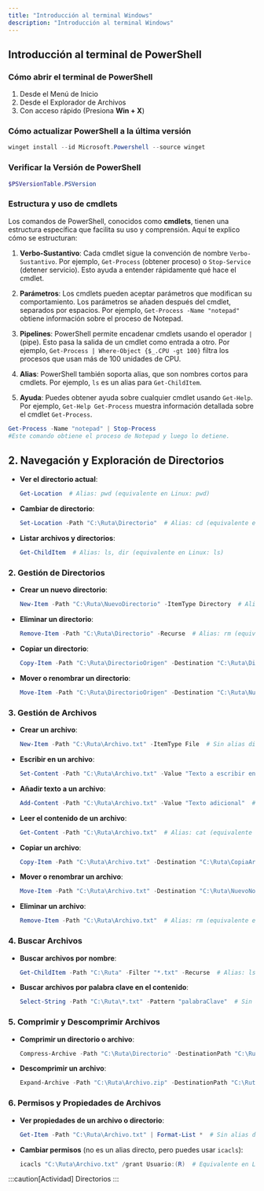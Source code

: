 ```yaml
---
title: "Introducción al terminal Windows"
description: "Introducción al terminal Windows"
---
```


## Introducción al terminal de PowerShell
### Cómo abrir el terminal de PowerShell 

1. Desde el Menú de Inicio
2. Desde el Explorador de Archivos
3. Con acceso rápido (Presiona **Win + X**)
### Cómo actualizar PowerShell a la última versión
```Powershell frame="none"
winget install --id Microsoft.Powershell --source winget
```
### Verificar la Versión de PowerShell
```powershell frame="none"
$PSVersionTable.PSVersion
```
### Estructura y uso de cmdlets
Los comandos de PowerShell, conocidos como **cmdlets**, tienen una estructura específica que facilita su uso y comprensión. Aquí te explico cómo se estructuran:

1. **Verbo-Sustantivo**: Cada cmdlet sigue la convención de nombre `Verbo-Sustantivo`. Por ejemplo, `Get-Process` (obtener proceso) o `Stop-Service` (detener servicio). Esto ayuda a entender rápidamente qué hace el cmdlet.

2. **Parámetros**: Los cmdlets pueden aceptar parámetros que modifican su comportamiento. Los parámetros se añaden después del cmdlet, separados por espacios. Por ejemplo, `Get-Process -Name "notepad"` obtiene información sobre el proceso de Notepad.

3. **Pipelines**: PowerShell permite encadenar cmdlets usando el operador `|` (pipe). Esto pasa la salida de un cmdlet como entrada a otro. Por ejemplo, `Get-Process | Where-Object {$_.CPU -gt 100}` filtra los procesos que usan más de 100 unidades de CPU.

4. **Alias**: PowerShell también soporta alias, que son nombres cortos para cmdlets. Por ejemplo, `ls` es un alias para `Get-ChildItem`.

5. **Ayuda**: Puedes obtener ayuda sobre cualquier cmdlet usando `Get-Help`. Por ejemplo, `Get-Help Get-Process` muestra información detallada sobre el cmdlet `Get-Process`.

```powershell
Get-Process -Name "notepad" | Stop-Process
#Este comando obtiene el proceso de Notepad y luego lo detiene.
```

## 2. **Navegación y Exploración de Directorios**

- **Ver el directorio actual**:  
  ```powershell frame="none"
  Get-Location  # Alias: pwd (equivalente en Linux: pwd)
  ```

- **Cambiar de directorio**:  
  ```powershell frame="none"
  Set-Location -Path "C:\Ruta\Directorio"  # Alias: cd (equivalente en Linux: cd)
  ```

- **Listar archivos y directorios**:  
  ```powershell frame="none"
  Get-ChildItem  # Alias: ls, dir (equivalente en Linux: ls)
  ```

### 2. **Gestión de Directorios**

- **Crear un nuevo directorio**:  
  ```powershell frame="none"
  New-Item -Path "C:\Ruta\NuevoDirectorio" -ItemType Directory  # Alias: mkdir (equivalente en Linux: mkdir)
  ```

- **Eliminar un directorio**:  
  ```powershell frame="none"
  Remove-Item -Path "C:\Ruta\Directorio" -Recurse  # Alias: rm (equivalente en Linux: rm -r)
  ```

- **Copiar un directorio**:  
  ```powershell frame="none"
  Copy-Item -Path "C:\Ruta\DirectorioOrigen" -Destination "C:\Ruta\DirectorioDestino" -Recurse  # Alias: cp (equivalente en Linux: cp -r)
  ```

- **Mover o renombrar un directorio**:  
  ```powershell frame="none"
  Move-Item -Path "C:\Ruta\DirectorioOrigen" -Destination "C:\Ruta\NuevoNombre"  # Alias: mv (equivalente en Linux: mv)
  ```

### 3. **Gestión de Archivos**

- **Crear un archivo**:  
  ```powershell frame="none"
  New-Item -Path "C:\Ruta\Archivo.txt" -ItemType File  # Sin alias directo, equivalente en Linux: touch
  ```

- **Escribir en un archivo**:  
  ```powershell frame="none"
  Set-Content -Path "C:\Ruta\Archivo.txt" -Value "Texto a escribir en el archivo"  # Sin alias directo, equivalente en Linux: echo "Texto" > archivo.txt
  ```

- **Añadir texto a un archivo**:  
  ```powershell frame="none"
  Add-Content -Path "C:\Ruta\Archivo.txt" -Value "Texto adicional"  # Sin alias directo, equivalente en Linux: echo "Texto" >> archivo.txt
  ```

- **Leer el contenido de un archivo**:  
  ```powershell frame="none"
  Get-Content -Path "C:\Ruta\Archivo.txt"  # Alias: cat (equivalente en Linux: cat)
  ```

- **Copiar un archivo**:  
  ```powershell frame="none"
  Copy-Item -Path "C:\Ruta\Archivo.txt" -Destination "C:\Ruta\CopiaArchivo.txt"  # Alias: cp (equivalente en Linux: cp)
  ```

- **Mover o renombrar un archivo**:  
  ```powershell frame="none"
  Move-Item -Path "C:\Ruta\Archivo.txt" -Destination "C:\Ruta\NuevoNombre.txt"  # Alias: mv (equivalente en Linux: mv)
  ```

- **Eliminar un archivo**:  
  ```powershell frame="none"
  Remove-Item -Path "C:\Ruta\Archivo.txt"  # Alias: rm (equivalente en Linux: rm)
  ```

### 4. **Buscar Archivos**

- **Buscar archivos por nombre**:  
  ```powershell frame="none"
  Get-ChildItem -Path "C:\Ruta" -Filter "*.txt" -Recurse  # Alias: ls -r *.txt (equivalente en Linux: find o ls -R *.txt)
  ```

- **Buscar archivos por palabra clave en el contenido**:  
  ```powershell frame="none"
  Select-String -Path "C:\Ruta\*.txt" -Pattern "palabraClave"  # Sin alias directo, equivalente en Linux: grep "palabraClave" *.txt
  ```

### 5. **Comprimir y Descomprimir Archivos**

- **Comprimir un directorio o archivo**:  
  ```powershell frame="none"
  Compress-Archive -Path "C:\Ruta\Directorio" -DestinationPath "C:\Ruta\Archivo.zip"  # Sin alias directo, equivalente en Linux: zip
  ```

- **Descomprimir un archivo**:  
  ```powershell frame="none"
  Expand-Archive -Path "C:\Ruta\Archivo.zip" -DestinationPath "C:\Ruta\Directorio"  # Sin alias directo, equivalente en Linux: unzip
  ```

### 6. **Permisos y Propiedades de Archivos**

- **Ver propiedades de un archivo o directorio**:  
  ```powershell frame="none"
  Get-Item -Path "C:\Ruta\Archivo.txt" | Format-List *  # Sin alias directo, equivalente en Linux: ls -l o stat
  ```

- **Cambiar permisos** (no es un alias directo, pero puedes usar `icacls`):  
  ```powershell frame="none"
  icacls "C:\Ruta\Archivo.txt" /grant Usuario:(R)  # Equivalente en Linux: chmod
  ```

:::caution[Actividad]
Directorios
:::